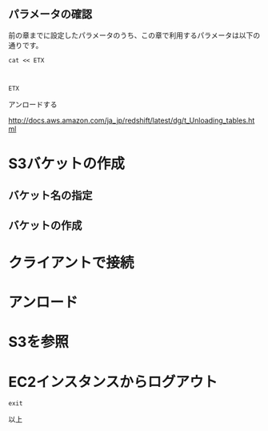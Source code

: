 



## パラメータの確認

前の章までに設定したパラメータのうち、この章で利用するパラメータは以下の通りです。

```
cat << ETX



ETX
```




アンロードする

http://docs.aws.amazon.com/ja_jp/redshift/latest/dg/t_Unloading_tables.html

# S3バケットの作成

## バケット名の指定


## バケットの作成


# クライアントで接続



# アンロード



# S3を参照






# EC2インスタンスからログアウト

```
exit
```

以上
